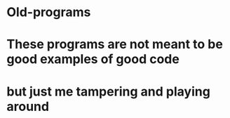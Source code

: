 # Old-programs
# These programs are not meant to be good examples of good code
# but just me tampering and playing around

